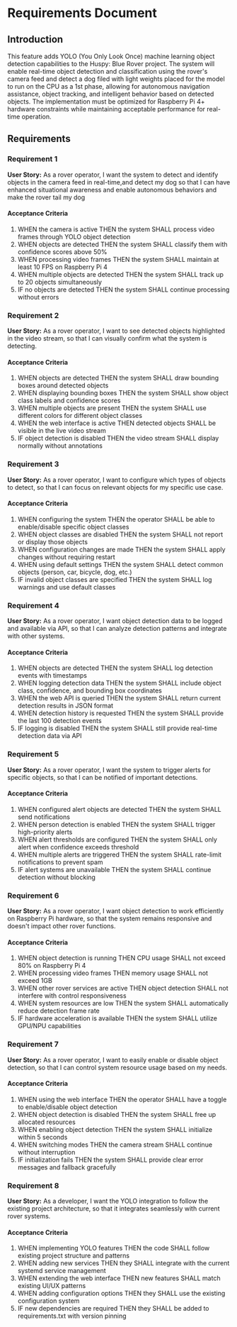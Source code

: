 # Requirements Document

## Introduction

This feature adds YOLO (You Only Look Once) machine learning object detection capabilities to the Huspy: Blue Rover project. The system will enable real-time object detection and classification using the rover's camera feed and detect a dog filed with light weights placed for the model to run on the CPU as a 1st phase, allowing for autonomous navigation assistance, object tracking, and intelligent behavior based on detected objects. The implementation must be optimized for Raspberry Pi 4+ hardware constraints while maintaining acceptable performance for real-time operation.

## Requirements

### Requirement 1

**User Story:** As a rover operator, I want the system to detect and identify objects in the camera feed in real-time,and detect my dog so that I can have enhanced situational awareness and enable autonomous behaviors and make the rover tail my dog

#### Acceptance Criteria

1. WHEN the camera is active THEN the system SHALL process video frames through YOLO object detection
2. WHEN objects are detected THEN the system SHALL classify them with confidence scores above 50%
3. WHEN processing video frames THEN the system SHALL maintain at least 10 FPS on Raspberry Pi 4
4. WHEN multiple objects are detected THEN the system SHALL track up to 20 objects simultaneously
5. IF no objects are detected THEN the system SHALL continue processing without errors

### Requirement 2

**User Story:** As a rover operator, I want to see detected objects highlighted in the video stream, so that I can visually confirm what the system is detecting.

#### Acceptance Criteria

1. WHEN objects are detected THEN the system SHALL draw bounding boxes around detected objects
2. WHEN displaying bounding boxes THEN the system SHALL show object class labels and confidence scores
3. WHEN multiple objects are present THEN the system SHALL use different colors for different object classes
4. WHEN the web interface is active THEN detected objects SHALL be visible in the live video stream
5. IF object detection is disabled THEN the video stream SHALL display normally without annotations

### Requirement 3

**User Story:** As a rover operator, I want to configure which types of objects to detect, so that I can focus on relevant objects for my specific use case.

#### Acceptance Criteria

1. WHEN configuring the system THEN the operator SHALL be able to enable/disable specific object classes
2. WHEN object classes are disabled THEN the system SHALL not report or display those objects
3. WHEN configuration changes are made THEN the system SHALL apply changes without requiring restart
4. WHEN using default settings THEN the system SHALL detect common objects (person, car, bicycle, dog, etc.)
5. IF invalid object classes are specified THEN the system SHALL log warnings and use default classes

### Requirement 4

**User Story:** As a rover operator, I want object detection data to be logged and available via API, so that I can analyze detection patterns and integrate with other systems.

#### Acceptance Criteria

1. WHEN objects are detected THEN the system SHALL log detection events with timestamps
2. WHEN logging detection data THEN the system SHALL include object class, confidence, and bounding box coordinates
3. WHEN the web API is queried THEN the system SHALL return current detection results in JSON format
4. WHEN detection history is requested THEN the system SHALL provide the last 100 detection events
5. IF logging is disabled THEN the system SHALL still provide real-time detection data via API

### Requirement 5

**User Story:** As a rover operator, I want the system to trigger alerts for specific objects, so that I can be notified of important detections.

#### Acceptance Criteria

1. WHEN configured alert objects are detected THEN the system SHALL send notifications
2. WHEN person detection is enabled THEN the system SHALL trigger high-priority alerts
3. WHEN alert thresholds are configured THEN the system SHALL only alert when confidence exceeds threshold
4. WHEN multiple alerts are triggered THEN the system SHALL rate-limit notifications to prevent spam
5. IF alert systems are unavailable THEN the system SHALL continue detection without blocking

### Requirement 6

**User Story:** As a rover operator, I want object detection to work efficiently on Raspberry Pi hardware, so that the system remains responsive and doesn't impact other rover functions.

#### Acceptance Criteria

1. WHEN object detection is running THEN CPU usage SHALL not exceed 80% on Raspberry Pi 4
2. WHEN processing video frames THEN memory usage SHALL not exceed 1GB
3. WHEN other rover services are active THEN object detection SHALL not interfere with control responsiveness
4. WHEN system resources are low THEN the system SHALL automatically reduce detection frame rate
5. IF hardware acceleration is available THEN the system SHALL utilize GPU/NPU capabilities

### Requirement 7

**User Story:** As a rover operator, I want to easily enable or disable object detection, so that I can control system resource usage based on my needs.

#### Acceptance Criteria

1. WHEN using the web interface THEN the operator SHALL have a toggle to enable/disable object detection
2. WHEN object detection is disabled THEN the system SHALL free up allocated resources
3. WHEN enabling object detection THEN the system SHALL initialize within 5 seconds
4. WHEN switching modes THEN the camera stream SHALL continue without interruption
5. IF initialization fails THEN the system SHALL provide clear error messages and fallback gracefully

### Requirement 8

**User Story:** As a developer, I want the YOLO integration to follow the existing project architecture, so that it integrates seamlessly with current rover systems.

#### Acceptance Criteria

1. WHEN implementing YOLO features THEN the code SHALL follow existing project structure and patterns
2. WHEN adding new services THEN they SHALL integrate with the current systemd service management
3. WHEN extending the web interface THEN new features SHALL match existing UI/UX patterns
4. WHEN adding configuration options THEN they SHALL use the existing configuration system
5. IF new dependencies are required THEN they SHALL be added to requirements.txt with version pinning